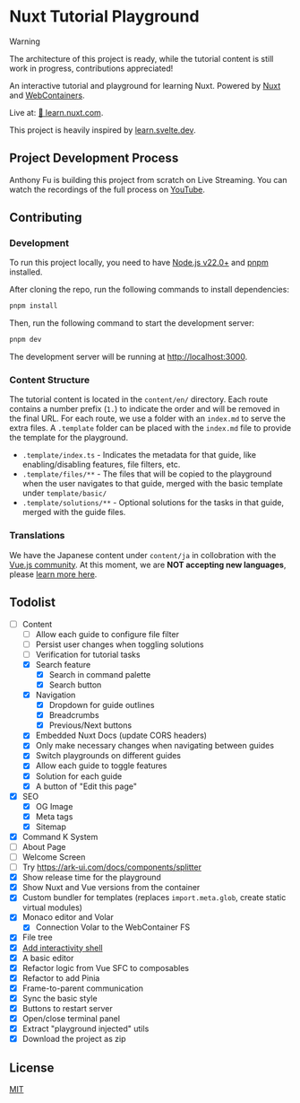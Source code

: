 # Nuxt Tutorial Playground

> [!WARNING]
> The architecture of this project is ready, while the tutorial content is still work in progress, contributions appreciated!

An interactive tutorial and playground for learning Nuxt. Powered by [Nuxt](https://nuxt.com/docs) and [WebContainers](https://webcontainers.io/).

Live at: [📖 learn.nuxt.com](https://learn.nuxt.com).

This project is heavily inspired by [learn.svelte.dev](https://learn.svelte.dev).

## Project Development Process

Anthony Fu is building this project from scratch on Live Streaming.
You can watch the recordings of the full process on [YouTube](https://www.youtube.com/playlist?list=PL4ETc_mXFfxUGiY852jH3ctljnI2e9Rax).

## Contributing

### Development

To run this project locally, you need to have [Node.js v22.0+](https://nodejs.org/en/) and [pnpm](https://pnpm.io/) installed.

After cloning the repo, run the following commands to install dependencies:

```bash
pnpm install
```

Then, run the following command to start the development server:

```bash
pnpm dev
```

The development server will be running at [http://localhost:3000](http://localhost:3000).

### Content Structure

The tutorial content is located in the `content/en/` directory. Each route contains a number prefix (`1.`) to indicate the order and will be removed in the final URL. For each route, we use a folder with an `index.md` to serve the extra files. A `.template` folder can be placed with the `index.md` file to provide the template for the playground.

- `.template/index.ts` - Indicates the metadata for that guide, like enabling/disabling features, file filters, etc.
- `.template/files/**` - The files that will be copied to the playground when the user navigates to that guide, merged with the basic template under `template/basic/`
- `.template/solutions/**` - Optional solutions for the tasks in that guide, merged with the guide files.

### Translations

We have the Japanese content under `content/ja` in collobration with the [Vue.js community](https://github.com/vuejs-jp). At this moment, we are **NOT accepting new languages**, please [learn more here](./content/FOR_TRANSLATORS.md).

## Todolist

- [ ] Content
  - [ ] Allow each guide to configure file filter
  - [ ] Persist user changes when toggling solutions
  - [ ] Verification for tutorial tasks
  - [x] Search feature
    - [x] Search in command palette
    - [x] Search button
  - [x] Navigation
    - [x] Dropdown for guide outlines
    - [x] Breadcrumbs
    - [x] Previous/Next buttons
  - [x] Embedded Nuxt Docs (update CORS headers)
  - [x] Only make necessary changes when navigating between guides
  - [x] Switch playgrounds on different guides
  - [x] Allow each guide to toggle features
  - [x] Solution for each guide
  - [x] A button of "Edit this page"
- [x] SEO
  - [x] OG Image
  - [x] Meta tags
  - [x] Sitemap
- [x] Command K System
- [ ] About Page
- [ ] Welcome Screen
- [ ] Try https://ark-ui.com/docs/components/splitter
- [x] Show release time for the playground
- [x] Show Nuxt and Vue versions from the container
- [x] Custom bundler for templates (replaces `import.meta.glob`, create static virtual modules)
- [x] Monaco editor and Volar
  - [x] Connection Volar to the WebContainer FS
- [x] File tree
- [x] [Add interactivity shell](https://webcontainers.io/tutorial/7-add-interactivity)
- [x] A basic editor
- [x] Refactor logic from Vue SFC to composables
- [x] Refactor to add Pinia
- [x] Frame-to-parent communication
- [x] Sync the basic style
- [x] Buttons to restart server
- [x] Open/close terminal panel
- [x] Extract "playground injected" utils
- [x] Download the project as zip

## License

[MIT](./LICENSE)
